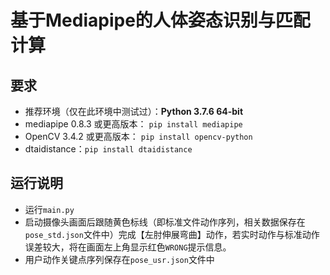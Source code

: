 # 基于Mediapipe的人体姿态识别与匹配计算

## 要求

- 推荐环境（仅在此环境中测试过）：**Python 3.7.6 64-bit**
- mediapipe 0.8.3 或更高版本： `pip install mediapipe`
- OpenCV 3.4.2 或更高版本： `pip install opencv-python`
- dtaidistance：`pip install dtaidistance`

## 运行说明

- 运行`main.py`
- 启动摄像头画面后跟随黄色标线（即标准文件动作序列，相关数据保存在`pose_std.json`文件中）完成【左肘伸展弯曲】动作，若实时动作与标准动作误差较大，将在画面左上角显示红色`WRONG`提示信息。
- 用户动作关键点序列保存在`pose_usr.json`文件中
